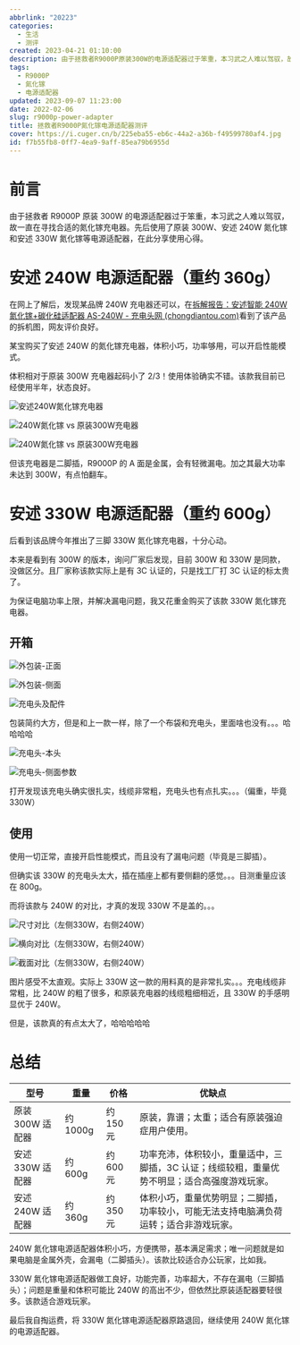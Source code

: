 ```yaml
---
abbrlink: "20223"
categories:
  - 生活
  - 测评
created: 2023-04-21 01:10:00
description: 由于拯救者R9000P原装300W的电源适配器过于笨重，本习武之人难以驾驭，故一直在寻找合适的氮化镓充电器。先后使用了原装300W、安述240W氮化镓和安述330W氮化镓等电源适配器，在此分享使用心得。
tags:
  - R9000P
  - 氮化镓
  - 电源适配器
updated: 2023-09-07 11:23:00
date: 2022-02-06
slug: r9000p-power-adapter
title: 拯救者R9000P氮化镓电源适配器测评
cover: https://i.cuger.cn/b/225eba55-eb6c-44a2-a36b-f49599780af4.jpg
id: f7b55fb8-0ff7-4ea9-9aff-85ea79b6955d
---
```


# 前言

由于拯救者 R9000P 原装 300W 的电源适配器过于笨重，本习武之人难以驾驭，故一直在寻找合适的氮化镓充电器。先后使用了原装 300W、安述 240W 氮化镓和安述 330W 氮化镓等电源适配器，在此分享使用心得。

# 安述 240W 电源适配器（重约 360g）

在网上了解后，发现某品牌 240W 充电器还可以，在[拆解报告：安述智能 240W 氮化镓+碳化硅适配器 AS-240W - 充电头网 (chongdiantou.com)](https://www.chongdiantou.com/archives/96479.html)看到了该产品的拆机图，网友评价良好。

某宝购买了安述 240W 的氮化镓充电器，体积小巧，功率够用，可以开启性能模式。

体积相对于原装 300W 充电器起码小了 2/3！使用体验确实不错。该款我目前已经使用半年，状态良好。

![安述240W氮化镓充电器](https://i.cuger.cn/b/449e6c1b-9c9a-46b7-ae0c-890580ab06bd.png)

![240W氮化镓 vs 原装300W充电器](https://i.cuger.cn/b/1647867639190-6c6edd76a82a8a5c59cc28069fbf4d49.jpg)

![240W氮化镓 vs 原装300W充电器](https://i.cuger.cn/b/1647867701714-e7aa9e396d5a1affc86a534b6a403816.jpg)

但该充电器是二脚插，R9000P 的 A 面是金属，会有轻微漏电。加之其最大功率未达到 300W，有点怕翻车。

# 安述 330W 电源适配器（重约 600g）

后看到该品牌今年推出了三脚 330W 氮化镓充电器，十分心动。

本来是看到有 300W 的版本，询问厂家后发现，目前 300W 和 330W 是同款，没做区分。且厂家称该款实际上是有 3C 认证的，只是找工厂打 3C 认证的标太贵了。

为保证电脑功率上限，并解决漏电问题，我又花重金购买了该款 330W 氮化镓充电器。

## 开箱

![外包装-正面](https://i.cuger.cn/b/1647867755624-37008a9366c039067b4c14bfb969736a.jpg)

![外包装-侧面](https://i.cuger.cn/b/1647867759348-d5df0c513c4853809aaccd8b82a536cf.jpg)

![充电头及配件](https://i.cuger.cn/b/1647867777763-68440e30f1c7527ba3dcc56ab07aa636.jpg)

包装简约大方，但是和上一款一样，除了一个布袋和充电头，里面啥也没有。。。哈哈哈哈

![充电头-本头](https://i.cuger.cn/b/1647867780404-3f14dc113685404c5095fb6f9f8f8e4a.jpg)

![充电头-侧面参数](https://i.cuger.cn/b/1647867783840-87f763cfd4cd6273eda20fbfa9e67584.jpg)

打开发现该充电头确实很扎实，线缆非常粗，充电头也有点扎实。。。（偏重，毕竟 330W）

## 使用

使用一切正常，直接开启性能模式，而且没有了漏电问题（毕竟是三脚插）。

但确实该 330W 的充电头太大，插在插座上都有要侧翻的感觉。。。目测重量应该在 800g。

而将该款与 240W 的对比，才真的发现 330W 不是盖的。。。

![尺寸对比（左侧330W，右侧240W）](https://i.cuger.cn/b/1647867787024-d502af7c0d6d73f18575ed51daf5555b.jpg)

![横向对比（左侧330W，右侧240W）](https://i.cuger.cn/b/1647867789017-9093ddcaae8fb5b0b8052d6dbb5f4f95.jpg)

![截面对比（左侧330W，右侧240W）](https://i.cuger.cn/b/91c84c32-75e3-4187-ab2c-1b7d7165e082.jpg)

图片感受不太直观。实际上 330W 这一款的用料真的是非常扎实。。。充电线缆非常粗，比 240W 的粗了很多，和原装充电器的线缆粗细相近，且 330W 的手感明显优于 240W。

但是，该款真的有点太大了，哈哈哈哈哈

# 总结

| 型号             | 重量     | 价格      | 优缺点                                                                                        |
| ---------------- | -------- | --------- | --------------------------------------------------------------------------------------------- |
| 原装 300W 适配器 | 约 1000g | 约 150 元 | 原装，靠谱；太重；适合有原装强迫症用户使用。                                                  |
| 安述 330W 适配器 | 约 600g  | 约 600 元 | 功率充沛，体积较小，重量适中，三脚插，3C 认证；线缆较粗，重量优势不明显；适合高强度游戏玩家。 |
| 安述 240W 适配器 | 约 360g  | 约 350 元 | 体积小巧，重量优势明显；二脚插，功率较小，可能无法支持电脑满负荷运转；适合非游戏玩家。        |

240W 氮化镓电源适配器体积小巧，方便携带，基本满足需求；唯一问题就是如果电脑是金属外壳，会漏电（二脚插头）。该款比较适合办公玩家，比如我。

330W 氮化镓电源适配器做工良好，功能完善，功率超大，不存在漏电（三脚插头）；问题是重量和体积可能比 240W 的高出不少，但依然比原装适配器要轻很多。该款适合游戏玩家。

最后我自掏运费，将 330W 氮化镓电源适配器原路退回，继续使用 240W 氮化镓的电源适配器。
